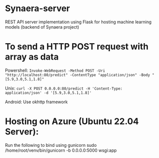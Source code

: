 # Synaera-server
REST API server implementation using Flask for hosting machine learning models (backend of Synaera project)

# To send a HTTP POST request with array as data

Powershell:
`Invoke-WebRequest -Method POST -Uri "http://localhost:80/predict" -ContentType "application/json" -Body "[5.9,3.0,5.1,1.8]"`

Unix:
`curl -X POST 0.0.0.0:80/predict -H 'Content-Type: application/json' -d '[5.9,3.0,5.1,1.8]'`

Android:
Use okhttp framework

# Hosting on Azure (Ubuntu 22.04 Server):
Run the following to bind using gunicorn
sudo /home/root/venv/bin/gunicorn -b 0.0.0.0:5000 wsgi:app
